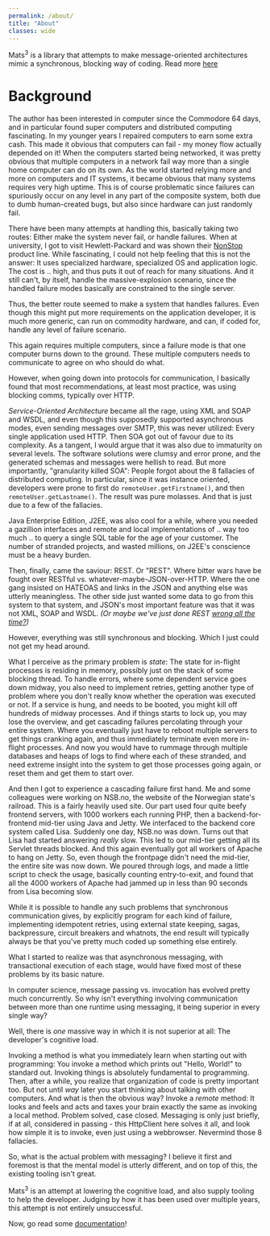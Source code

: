 ```yaml
---
permalink: /about/
title: "About"
classes: wide
---
```


Mats<sup>3</sup> is a library that attempts to make message-oriented architectures mimic a synchronous, blocking way of
coding. Read more [here](/docs/message-oriented-rpc/)

# Background

The author has been interested in computer since the Commodore 64 days, and in particular found super computers and
distributed computing fascinating. In my younger years I repaired computers to earn some extra cash. This made it
obvious that computers can fail - my money flow actually depended on it! When the computers started being networked, it
was pretty obvious that multiple computers in a network fail way more than a single home computer can do on its own. As
the world started relying more and more on computers and IT systems, it became obvious that many systems requires very
high uptime. This is of course problematic since failures can spuriously occur on any level in any part of the composite
system, both due to dumb human-created bugs, but also since hardware can just randomly fail.

There have been many attempts at handling this, basically taking two routes: Either make the system never fail, or
handle failures. When at university, I got to visit Hewlett-Packard and was shown their
[NonStop](https://en.wikipedia.org/wiki/NonStop_(server_computers)) product line. While fascinating, I could not help
feeling that this is not the answer: It uses specialized hardware, specialized OS and application logic. The cost is ..
high, and thus puts it out of reach for many situations. And it still can't, by itself, handle the massive-explosion
scenario, since the handled failure modes basically are constrained to the single server.

Thus, the better route seemed to make a system that handles failures. Even though this might put more requirements on
the application developer, it is much more generic, can run on commodity hardware, and can, if coded for, handle any
level of failure scenario.

This again requires multiple computers, since a failure mode is that one computer burns down to the ground. These
multiple computers needs to communicate to agree on who should do what.

However, when going down into protocols for communication, I basically found that most recommendations, at least most
practice, was using blocking comms, typically over HTTP.

_Service-Oriented Architecture_ became all the rage, using XML and SOAP and WSDL, and even though this supposedly
supported asynchronous modes, even sending messages over SMTP, this was never utilized: Every single application used
HTTP. Then SOA got out of favour due to its complexity. As a tangent, I would argue that it was also due to immaturity
on several levels. The software solutions were clumsy and error prone, and the generated schemas and messages were
hellish to read. But more importantly, "granularity killed SOA": People forgot about the 8 fallacies of distributed
computing. In particular, since it was instance oriented, developers were prone to first do `remoteUser.getFirstname()`,
and then `remoteUser.getLastname()`. The result was pure molasses. And that is just due to a few of the fallacies.

Java Enterprise Edition, J2EE, was also cool for a while, where you needed a gazillion interfaces and remote and local
implementations of .. way too much .. to query a single SQL table for the age of your customer. The number of stranded
projects, and wasted millions, on J2EE's conscience must be a heavy burden.

Then, finally, came the saviour: REST. Or "REST". Where bitter wars have be fought over RESTful vs.
whatever-maybe-JSON-over-HTTP. Where the one gang insisted on HATEOAS and links in the JSON and anything else was
utterly meaningless. The other side just wanted some data to go from this system to that system, and JSON's most
important feature was that it was not XML, SOAP and WSDL. _(Or maybe we've just done
REST [wrong all the time?](https://htmx.org/essays/how-did-rest-come-to-mean-the-opposite-of-rest/))_

However, everything was still synchronous and blocking. Which I just could not get my head around.

What I perceive as the primary problem is _state_: The state for in-flight processes is residing in memory, possibly
just on the stack of some blocking thread. To handle errors, where some dependent service goes down midway, you also
need to implement retries, getting another type of problem where you don't really know whether the operation was
executed or not. If a service is hung, and needs to be booted, you might kill off hundreds of midway processes. And if
things starts to lock up, you may lose the overview, and get cascading failures percolating through your entire system.
Where you eventually just have to reboot multiple servers to get things cranking again, and thus immediately terminate
even more in-flight processes. And now you would have to rummage through multiple databases and heaps of logs to find
where each of these stranded, and need extreme insight into the system to get those processes going again, or reset them
and get them to start over.

And then I got to experience a cascading failure first hand. Me and some colleagues were working on NSB.no, the website
of the Norwegian state's railroad. This is a fairly heavily used site. Our part used four quite beefy frontend servers,
with 1000 workers each running PHP, then a backend-for-frontend mid-tier using Java and Jetty. We interfaced to the
backend core system called Lisa. Suddenly one day, NSB.no was down. Turns out that Lisa had started answering _really_
slow. This led to our mid-tier getting all its Servlet threads blocked. And this again eventually got all workers of
Apache to hang on Jetty. So, even though the frontpage didn't need the mid-tier, the entire site was now down. We poured
through logs, and made a little script to check the usage, basically counting entry-to-exit, and found that all the 4000
workers of Apache had jammed up in less than 90 seconds from Lisa becoming slow.

While it is possible to handle any such problems that synchronous communication gives, by explicitly program for each
kind of failure, implementing idempotent retries, using external state keeping, sagas, backpressure, circuit breakers
and whatnots, the end result will typically always be that you've pretty much coded up something else entirely.

What I started to realize was that asynchronous messaging, with transactional execution of each stage, would have fixed
most of these problems by its basic nature.

In computer science, message passing vs. invocation has evolved pretty much concurrently. So why isn't everything
involving communication between more than one runtime using messaging, it being superior in every single way?

Well, there is _one_ massive way in which it is not superior at all: The developer's cognitive load.

Invoking a method is what you immediately learn when starting out with programming: You invoke a method which prints
out "Hello, World!" to standard out. Invoking things is absolutely fundamental to programming. Then, after a while, you
realize that organization of code is pretty important too. But not until _way_ later you start thinking about talking
with other computers. And what is then the obvious way? Invoke a _remote_ method: It looks and feels and acts and taxes
your brain exactly the same as invoking a local method. Problem solved, case closed. Messaging is only just briefly, if
at all, considered in passing - this HttpClient here solves it all, and look how simple it is to invoke, even just using
a webbrowser. Nevermind those 8 fallacies.

So, what is the actual problem with messaging? I believe it first and foremost is that the mental model is utterly
different, and on top of this, the existing tooling isn't great.

Mats<sup>3</sup> is an attempt at lowering the cognitive load, and also supply tooling to help the developer. Judging by
how it has been used over multiple years, this attempt is not entirely unsuccessful.

Now, go read some [documentation](/docs/)!